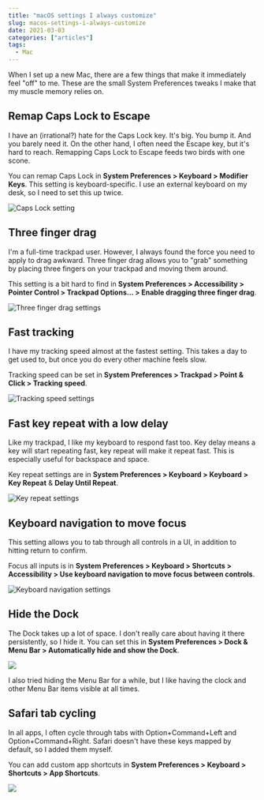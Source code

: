 ```yaml
---
title: "macOS settings I always customize"
slug: macos-settings-i-always-customize
date: 2021-03-03
categories: ["articles"]
tags:
  - Mac
---
```


When I set up a new Mac, there are a few things that make it immediately feel "off" to me. These are the small System Preferences tweaks I make that my muscle memory relies on.

<!--more-->

## Remap Caps Lock to Escape

I have an (irrational?) hate for the Caps Lock key. It's big. You bump it. And you barely need it. On the other hand, I often need the Escape key, but it's hard to reach. Remapping Caps Lock to Escape feeds two birds with one scone.

You can remap Caps Lock in **System Preferences > Keyboard > Modifier Keys**. This setting is keyboard-specific. I use an external keyboard on my desk, so I need to set this up twice.

![Caps Lock setting](/media/mac/caps-lock.jpeg)

## Three finger drag

I'm a full-time trackpad user. However, I always found the force you need to apply to drag awkward. Three finger drag allows you to "grab" something by placing three fingers on your trackpad and moving them around.

This setting is a bit hard to find in **‌System Preferences > Accessibility > Pointer Control > Trackpad Options… > Enable dragging three finger drag**.

![Three finger drag settings](/media/mac/three-finger-drag.jpeg)

## Fast tracking

I have my tracking speed almost at the fastest setting. This takes a day to get used to, but once you do every other machine feels slow.

Tracking speed can be set in **System Preferences > Trackpad > Point & Click > Tracking speed**.

![Tracking speed settings](/media/mac/tracking-speed.jpeg)

## Fast key repeat with a low delay

Like my trackpad, I like my keyboard to respond fast too. Key delay means a key will start repeating fast, key repeat will make it repeat fast. This is especially useful for backspace and space.

Key repeat settings are in **System Preferences > Keyboard > Keyboard > Key Repeat** & **Delay Until Repeat**.

 ![Key repeat settings](/media/mac/key-repeat.jpeg)

## Keyboard navigation to move focus

This setting allows you to tab through all controls in a UI, in addition to hitting return to confirm.

Focus all inputs is in **System Preferences > Keyboard > Shortcuts > Accessibility > Use keyboard navigation to move focus between controls**.

![Keyboard navigation settings](/media/mac/focus-all-inputs.jpeg)

## Hide the Dock

The Dock takes up a lot of space. I don't really care about having it there persistently, so I hide it. You can set this in **System Preferences > Dock & Menu Bar > Automatically hide and show the Dock**.

![](/media/mac/hide-dock.jpeg)

I also tried hiding the Menu Bar for a while, but I like having the clock and other Menu Bar items visible at all times.

## Safari tab cycling

In all apps, I often cycle through tabs with Option+Command+Left and Option+Command+Right. Safari doesn't have these keys mapped by default, so I added them myself.

You can add custom app shortcuts in **System Preferences > Keyboard > Shortcuts > App Shortcuts**.

![](/media/mac/safari-tab-cycling.jpeg)
